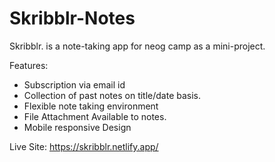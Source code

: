 # Skribblr-Notes

Skribblr. is a note-taking app for neog camp as a mini-project.

Features:
- Subscription via email id
- Collection of past notes on title/date basis.
- Flexible note taking environment
- File Attachment Available to notes.
- Mobile responsive Design

Live Site: https://skribblr.netlify.app/
